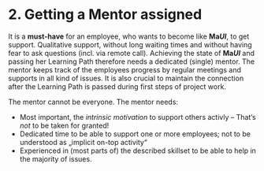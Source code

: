 # 2. Getting a Mentor assigned

It is a **must-have** for an employee, who wants to become like **Ma*****UI***, to get support.
Qualitative support, without long waiting times and without having fear to ask questions (incl. via remote call).
Achieving the state of **Ma*****UI*** and passing her Learning Path therefore needs a dedicated (single) mentor.
The mentor keeps track of the employees progress by regular meetings and supports in all kind of issues.
It is also crucial to maintain the connection after the Learning Path is passed during first steps of project work.

The mentor cannot be everyone. The mentor needs:

- Most important, the *intrinsic motivation* to support others activly – That‘s *not* to be taken for granted!
- Dedicated time to be able to support one or more employees; not to be understood as „implicit on-top activity“
- Experienced in (most parts of) the described skillset to be able to help in the majority of issues.
